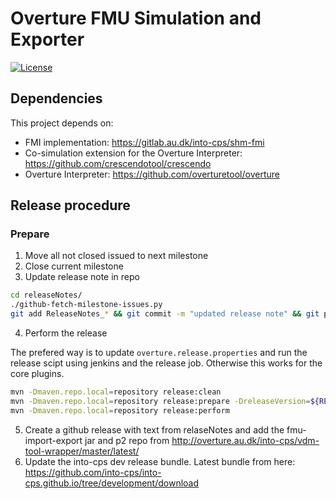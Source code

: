# Overture FMU Simulation and Exporter

<!-- [![Build Status](https://build.overture.au.dk/jenkins/buildStatus/icon?job=overture-development)](https://build.overture.au.dk/jenkins/job/overture-development/) -->
[![License](http://img.shields.io/:license-gpl3-blue.svg?style=flat-square)](http://www.gnu.org/licenses/gpl-3.0.html)
<!-- [![Maven Central](https://img.shields.io/maven-central/v/org.overturetool/core.svg?label=Maven%20Central)](http://search.maven.org/#search%7Cgav%7C1%7Cg%3A%22org.overturetool.core%22) -->

## Dependencies

This project depends on:
* FMI implementation: https://gitlab.au.dk/into-cps/shm-fmi
* Co-simulation extension for the Overture Interpreter: https://github.com/crescendotool/crescendo
* Overture Interpreter: https://github.com/overturetool/overture


## Release procedure

### Prepare

1. Move all not closed issued to next milestone
2. Close current milestone
3. Update release note in repo
```bash
cd releaseNotes/
./github-fetch-milestone-issues.py 
git add ReleaseNotes_* && git commit -m "updated release note" && git push
```

4. Perform the release

The prefered way is to update `overture.release.properties` and run the release scipt using jenkins and the release job. Otherwise this works for the core plugins.

```bash
mvn -Dmaven.repo.local=repository release:clean
mvn -Dmaven.repo.local=repository release:prepare -DreleaseVersion=${RELEASE_VER} -DdevelopmentVersion=${NEW_DEV_VER}
mvn -Dmaven.repo.local=repository release:perform
```
5. Create a github release with text from relaseNotes and add the fmu-import-export jar and p2 repo from http://overture.au.dk/into-cps/vdm-tool-wrapper/master/latest/
6. Update the into-cps dev release bundle. Latest bundle from here: https://github.com/into-cps/into-cps.github.io/tree/development/download
